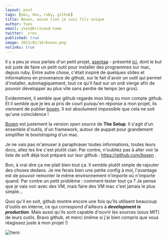 ```yaml
---
layout: post
tags: [mac, dev, ruby, github]
title: Boxen, aucun lien je suis fils unique
author: Yves
email: yves@brissaud.name
twitter: _crev_
published: true
image: 2013/02/16/boxen.png
nolinks: true
---
```


Il y a peu je vous parlais d'un petit projet, [asentaa][] - présenté [ici][post], dont le but est juste de faire un petit outil pour installer des programmes sur mac, depuis ruby. Entre autre chose, c'était inspiré de quelques slides et informations en provenance de github, sur le fait d'avoir un outil qui permet d'installer, automagiquement, tout ce qu'il faut sur un ordi vierge afin de pouvoir développer au plus vite sans perdre de temps (en gros).

Evidemment, il semble que github regarde mon blog ou mon compte github. Et il semble que je les ai pris de court puisqu'en réponse à mon projet, ils viennent de publier [boxen][]. Il est absolument impossible que cela ne soit qu'une coincidence !

[Boxen][boxen] est justement la version _open source_ de **The Setup**. Il s'agit d'un ensemble d'outils, d'un framework, autour de puppet pour grandement simplifier le _bootstraping_ d'un mac.

Je ne vais pas m'amuser à paraphraser toutes informations, toutes leurs docs, allez les lire c'est plutôt clair. Par contre, n'oubliez pas à aller voir la liste de soft déjà tout préparé sur leur github : https://github.com/boxen .

Bon, à vrai dire ça me plait bien tout ça. Il semble plutôt simple de rajouter des choses dedans. Je me ferais bien une petite config à moi, l'avantage est de pouvoir remonter le même environnement n'importe où n'importe quand. Par contre un petit problème : comment tester tout ça ? Je pense que je vais voir avec des VM, mais faire des VM mac c'est jamais le plus simple...

Quoi qu'il en soit, github montre encore une fois qu'ils utilisent beaucoup d'outils en interne, ce qui correspond d'ailleurs à **_development is production_**. Mais aussi qu'ils sont capable d'ouvrir les sources (sous MIT) de leurs outils. Bravo github, et merci (même si j'ai bien compris que vous réagissez juste à mon projet !)

![hero](hero.png)

[asentaa]: https://github.com/CrEv/asentaa
[boxen]: http://boxen.github.com/
[post]: http://log.winsos.net/2013/02/14/installer-des-applications-mac-depuis-du-code.html


